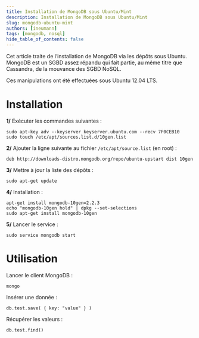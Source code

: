 ```yaml
---
title: Installation de MongoDB sous Ubuntu/Mint
description: Installation de MongoDB sous Ubuntu/Mint
slug: mongodb-ubuntu-mint
authors: [ineumann]
tags: [mongodb, nosql]
hide_table_of_contents: false
---
```


Cet article traite de l’installation de MongoDB via les dépôts sous Ubuntu. MongoDB est un SGBD assez répandu qui fait partie, au même titre que Cassandra, de la mouvance des SGBD NoSQL.

Ces manipulations ont été effectuées sous Ubuntu 12.04 LTS.

# Installation

__1/__ Exécuter les commandes suivantes :

```shell
sudo apt-key adv --keyserver keyserver.ubuntu.com --recv 7F0CEB10
sudo touch /etc/apt/sources.list.d/10gen.list
```

__2/__ Ajouter la ligne suivante au fichier `/etc/apt/source.list` (en root) :

```
deb http://downloads-distro.mongodb.org/repo/ubuntu-upstart dist 10gen
```

__3/__ Mettre à jour la liste des dépôts :

```shell
sudo apt-get update
```

__4/__  Installation :

```shell
apt-get install mongodb-10gen=2.2.3
echo "mongodb-10gen hold" | dpkg --set-selections
sudo apt-get install mongodb-10gen
```

__5/__ Lancer le service :

```shell
sudo service mongodb start
```

# Utilisation

Lancer le client MongoDB :

```shell
mongo
```

Insérer une donnée :

```shell
db.test.save( { key: "value" } )
```

Récupérer les valeurs :

```shell
db.test.find()
```
